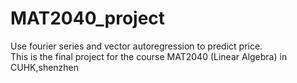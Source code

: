 # MAT2040_project
Use fourier series and vector autoregression to predict price.    
This is the final project for the course MAT2040 (Linear Algebra) in CUHK,shenzhen
